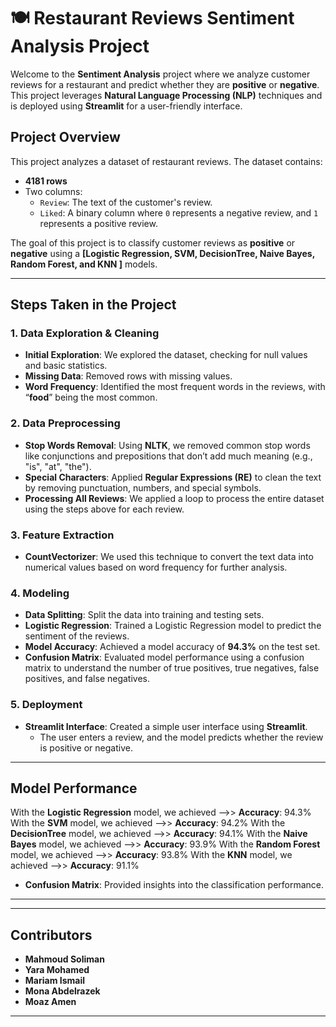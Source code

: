 
# **🍽️ Restaurant Reviews Sentiment Analysis Project**

Welcome to the **Sentiment Analysis** project where we analyze customer reviews for a restaurant and predict whether they are **positive** or **negative**. This project leverages **Natural Language Processing (NLP)** techniques and is deployed using **Streamlit** for a user-friendly interface.

## **Project Overview**

This project analyzes a dataset of restaurant reviews. The dataset contains:

- **4181 rows**
- Two columns:
  - `Review`: The text of the customer's review.
  - `Liked`: A binary column where `0` represents a negative review, and `1` represents a positive review.

The goal of this project is to classify customer reviews as **positive** or **negative** using a **[Logistic Regression, SVM, DecisionTree, Naive Bayes, Random Forest, and KNN ]** models.

---

## **Steps Taken in the Project**

### 1. **Data Exploration & Cleaning**
- **Initial Exploration**: We explored the dataset, checking for null values and basic statistics.
- **Missing Data**: Removed rows with missing values.
- **Word Frequency**: Identified the most frequent words in the reviews, with “**food**” being the most common.

### 2. **Data Preprocessing**
- **Stop Words Removal**: Using **NLTK**, we removed common stop words like conjunctions and prepositions that don’t add much meaning (e.g., "is", "at", "the").
- **Special Characters**: Applied **Regular Expressions (RE)** to clean the text by removing punctuation, numbers, and special symbols.
- **Processing All Reviews**: We applied a loop to process the entire dataset using the steps above for each review.

### 3. **Feature Extraction**
- **CountVectorizer**: We used this technique to convert the text data into numerical values based on word frequency for further analysis.

### 4. **Modeling**
- **Data Splitting**: Split the data into training and testing sets.
- **Logistic Regression**: Trained a Logistic Regression model to predict the sentiment of the reviews.
- **Model Accuracy**: Achieved a model accuracy of **94.3%** on the test set.
- **Confusion Matrix**: Evaluated model performance using a confusion matrix to understand the number of true positives, true negatives, false positives, and false negatives.

### 5. **Deployment**
- **Streamlit Interface**: Created a simple user interface using **Streamlit**.
  - The user enters a review, and the model predicts whether the review is positive or negative.
  
---

## **Model Performance**
With the **Logistic Regression** model, we achieved  -->> **Accuracy**: 94.3%
With the **SVM** model, we achieved  -->> **Accuracy**: 94.2%
With the **DecisionTree** model, we achieved  -->> **Accuracy**: 94.1%
With the **Naive Bayes** model, we achieved  -->> **Accuracy**: 93.9%
With the **Random Forest** model, we achieved  -->> **Accuracy**: 93.8%
With the **KNN** model, we achieved  -->> **Accuracy**: 91.1%


- **Confusion Matrix**: Provided insights into the classification performance.

---
---

## **Contributors**
- **Mahmoud Soliman**
- **Yara Mohamed**
- **Mariam Ismail**
- **Mona Abdelrazek**
- **Moaz Amen**
---

